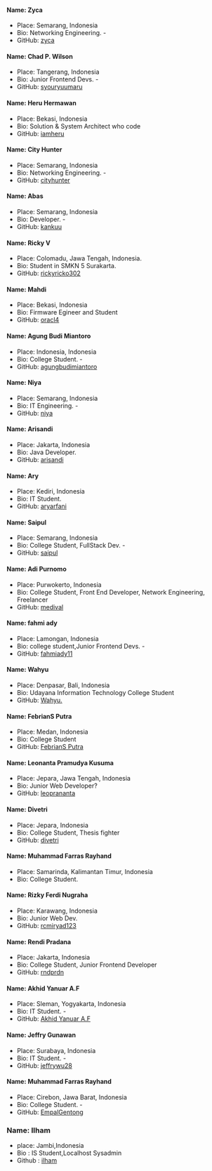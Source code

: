 #### Name: Zyca

- Place: Semarang, Indonesia
- Bio: Networking Engineering. -
- GitHub: [zyca](https://github.com/zycamichaela)

#### Name: Chad P. Wilson

- Place: Tangerang, Indonesia
- Bio: Junior Frontend Devs. -
- GitHub: [syouryuumaru](https://github.com/syouryuumaru)

#### Name: Heru Hermawan

- Place: Bekasi, Indonesia
- Bio: Solution & System Architect who code
- GitHub: [iamheru](https://github.com/iamheru)

#### Name: City Hunter

- Place: Semarang, Indonesia
- Bio: Networking Engineering. -
- GitHub: [cityhunter](https://github.com/cityhunterzinu)

#### Name: Abas

- Place: Semarang, Indonesia
- Bio: Developer. -
- GitHub: [kankuu](https://github.com/kankuu)

#### Name: Ricky V

- Place: Colomadu, Jawa Tengah, Indonesia.
- Bio: Student in SMKN 5 Surakarta.
- GitHub: [rickyricko302](https://github.com/rickyricko302)

#### Name: Mahdi

- Place: Bekasi, Indonesia
- Bio: Firmware Egineer and Student
- GitHub: [oracl4](https://github.com/oracl4/)

#### Name: Agung Budi Miantoro

- Place: Indonesia, Indonesia
- Bio: College Student. -
- GitHub: [agungbudimiantoro](https://github.com/agungbudimiantoro)

#### Name: Niya

- Place: Semarang, Indonesia
- Bio: IT Engineering. -
- GitHub: [niya](https://github.com/alhambraniya)

#### Name: Arisandi

- Place: Jakarta, Indonesia
- Bio: Java Developer.
- GitHub: [arisandi](https://github.com/sandi-aris)

#### Name: Ary

- Place: Kediri, Indonesia
- Bio: IT Student.
- GitHub: [aryarfani](https://github.com/aryarfani)


#### Name: Saipul

- Place: Semarang, Indonesia
- Bio: College Student, FullStack Dev. -
- GitHub: [saipul](https://github.com/saifoelloh)

#### Name: Adi Purnomo

- Place: Purwokerto, Indonesia
- Bio: College Student, Front End Developer, Network Engineering, Freelancer
- GitHub: [medival](https://github.com/medival)

#### Name: fahmi ady
 - Place: Lamongan, Indonesia
 - Bio: college student,Junior Frontend Devs. -
 - GitHub: [fahmiady11](https://github.com/Fahmiady11)

#### Name: Wahyu
- Place: Denpasar, Bali, Indonesia
- Bio: Udayana Information Technology College Student
- GitHub: [Wahyu.](https://github.com/Whyu9-9)

#### Name: FebrianS Putra

- Place: Medan, Indonesia
- Bio: College Student
- GitHub: [FebrianS Putra](https://github.com/Putra-febriansyh4646)

#### Name: Leonanta Pramudya Kusuma

- Place: Jepara, Jawa Tengah, Indonesia
- Bio: Junior Web Developer?
- GitHub: [leoprananta](https://github.com/leoprananta)

#### Name: Divetri
 
 - Place: Jepara, Indonesia
 - Bio: College Student, Thesis fighter
 - GitHub: [divetri](https://github.com/divetri)

 #### Name: Muhammad Farras Rayhand
 
 
- Place: Samarinda, Kalimantan Timur, Indonesia
- Bio: College Student.

#### Name: Rizky Ferdi Nugraha

- Place: Karawang, Indonesia
- Bio: Junior Web Dev.
- GitHub: [rcmiryad123](https://github.com/rcmiryad123)


#### Name: Rendi Pradana

- Place: Jakarta, Indonesia
- Bio: College Student, Junior Frontend Developer
- GitHub: [rndprdn](https://github.com/rndprdn)


#### Name: Akhid Yanuar A.F
 
 - Place: Sleman, Yogyakarta, Indonesia
 - Bio: IT Student. -
 - GitHub: [Akhid Yanuar A.F](https://github.com/yanuarakhid)

#### Name: Jeffry Gunawan

- Place: Surabaya, Indonesia
- Bio: IT Student. -
- GitHub: [jeffrywu28](https://github.com/jeffrywu28)


#### Name: Muhammad Farras Rayhand
 
- Place: Cirebon, Jawa Barat, Indonesia
- Bio: College Student. -
- GitHub: [EmpalGentong](https:/github.com/empalgentong)

### Name: Ilham
 - place: Jambi,Indonesia
 - Bio : IS Student,Localhost Sysadmin
 - Github : [ilham](https://github.com/IlhamSetiawan)


